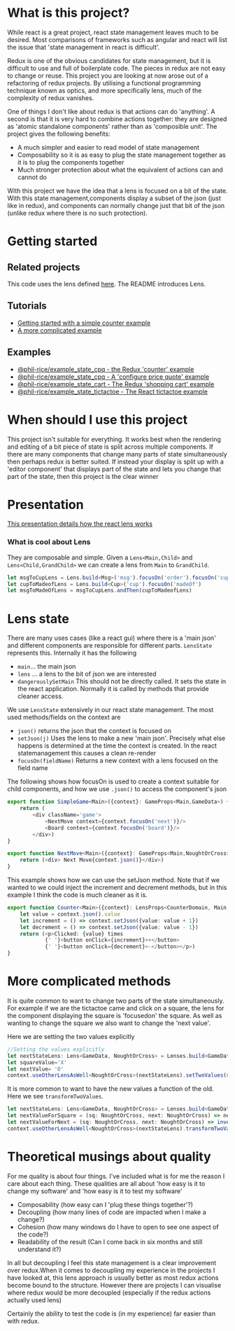 # What is this project?

While react is a great project, react state management leaves much to be desired. Most comparisons of frameworks such as
angular and react will list the issue that 'state management in react is difficult'.

Redux is one of the obvious candidates for state management, but it is difficult to use and full of boilerplate code.
The pieces in redux are not easy to change or reuse. This project you are looking at now arose out of a refactoring of
redux projects. By utilising a functional programming technique known as optics, and more specifically lens, much of the
complexity of redux vanishes.

One of things I don't like about redux is that actions can do 'anything'. A second is that it is very hard to combine actions together: they
are designed as 'atomic standalone components' rather than as 'composible unit'. The project gives the following benefits:
* A much simpler and easier to read model of state management
* Composability so it is as easy to plug the state management together as it is to plug the components together
* Much stronger protection about what the equivalent of actions can and cannot do

With this project we have the idea that a lens is focused on a bit of the state. With this state management,components display a subset of the json
(just like in redux), and components can normally change just that bit of the json (unlike redux where there is no such
protection).

# Getting started

## Related projects

This code uses the lens defined [here]((https://github.com/phil-rice/ts-lens-react/tree/master/modules/lens)). The
README introduces Lens.

## Tutorials
* [Getting started with a simple counter example](https://github.com/phil-rice/ts-lens-react/tree/master/tutorial/counter)
* [A more complicated example](https://github.com/phil-rice/ts-lens-react/blob/master/tutorial/tictactoe)

## Examples
 * [@phil-rice/example_state_cpq - the Redux 'counter' example](https://github.com/phil-rice/ts-lens-react/tree/master/examples/state/counter)
 * [@phil-rice/example_state_cpq - A 'configure price quote' example](https://github.com/phil-rice/ts-lens-react/tree/master/examples/state/cpq)
 * [@phil-rice/example_state_cart - The Redux 'shopping cart' example](https://github.com/phil-rice/ts-lens-react/tree/master/examples/state/shopping-cart)
 * [@phil-rice/example_state_tictactoe - The React tictactoe example](https://github.com/phil-rice/ts-lens-react/tree/master/examples/state/tictactoe)

# When should I use this project

This project isn't suitable for everything. It works best when the rendering and editing of a bit piece of state is
split across multiple components. If there are many components that change many parts of state simultaneously then
perhaps redux is better suited. If instead your display is split up with a 'editor component' that displays part of the
state and lets you change that part of the state, then this project is the clear winner


# Presentation

[This presentation details how the react lens works](https://docs.google.com/presentation/d/e/2PACX-1vRvIfvQHiMw10X9bAek_hK1eE6WDqP8V4X85fJ8gT4RaQU9mPh9yu9j0bRpLnfKEptqwpLqowGy43vK/pub?start=false&loop=false&delayms=3000)


### What is cool about Lens

They are composable and simple. Given a `Lens<Main,Child>` and `Lens<Child,GrandChild>` we can create a lens from `Main`
to `GrandChild`.

```typescript
let msgToCupLens = Lens.build<Msg>('msg').focusOn('order').focusOn('cup')
let cupToMadeofLens = Lens.build<Cup>('cup').focusOn('madeOf')
let msgToMadeOfLens = msgToCupLens.andThen(cupToMadeofLens)
```

# Lens state

There are many uses cases (like a react gui) where there is a 'main json' and different components are responsible for
different parts. `LensState` represents this. Internally it has the following

* `main`... the main json
* `lens` ... a lens to the bit of json we are interested
* `dangerouslySetMain` This should not be directly called. It sets the state in the react application. Normally it is
  called by methods that provide cleaner access.

We use `LensState` extensively in our react state management. The most used methods/fields on the context are

* `json()` returns the json that the context is focused on
* `setJson(j)` Uses the lens to make a new 'main json'. Precisely what else happens is determined at the time the
  context is created. In the react statemanagement this causes a clean re-render
* `focusOn(fieldName)` Returns a new context with a lens focused on the field name

The following shows how focusOn is used to create a context suitable for child components, and how we use `.json()` to
access the component's json
```typescript jsx
export function SimpleGame<Main>({context}: GameProps<Main,GameData>) {
    return (
        <div className='game'>
            <NextMove context={context.focusOn('next')}/>
            <Board context={context.focusOn('board')}/>
        </div>)
}

export function NextMove<Main>({context}: GameProps<Main,NoughtOrCross>) {
    return (<div> Next Move{context.json()}</div>)
}
```

This example shows how we can use the setJson method. Note that if we wanted to we could inject the increment and decrement methods,
but in this example I think the code is much cleaner as it is.

```typescript jsx
export function Counter<Main>({context}: LensProps<CounterDomain, Main, CounterData>) {
    let value = context.json().value
    let increment = () => context.setJson({value: value + 1})
    let decrement = () => context.setJson({value: value - 1})
    return (<p>Clicked: {value} times
            {' '}<button onClick={increment}>+</button>
            {' '}<button onClick={decrement}>-</button></p>)
}
```

# More complicated methods

It is quite common to want to change two parts of the state simultaneously. For example if we are the tictactoe came and click on a square, the lens
for the component displaying the square is 'focusedon' the square. As well as wanting to change the square we also want to change the 'next value'.

Here we are setting the two values explicitly
```typescript
//Setting the values explicitly
let nextStateLens: Lens<GameData, NoughtOrCross> = Lenses.build<GameData>('game').focusOn('next')
let squareValue='X'
let nextValue= 'O'
context.useOtherLensAsWell<NoughtOrCross>(nextStateLens).setTwoValues(squareValue,nextValue)
```

It is more common to want to have the new values a function of the old. Here we see `transformTwoValues`. 
```typescript
let nextStateLens: Lens<GameData, NoughtOrCross> = Lenses.build<GameData>('game').focusOn('next')
let nextValueForSquare = (sq: NoughtOrCross, next: NoughtOrCross) => next;
let nextValueForNext = (sq: NoughtOrCross, next: NoughtOrCross) => invert(next);
context.useOtherLensAsWell<NoughtOrCross>(nextStateLens).transformTwoValues(nextValueForSquare, nextValueForNext)
```

# Theoretical musings about quality

For me quality is about four things. I've included what is for me the reason I care about each thing. These qualities
are all about 'how easy is it to change my software' and 'how easy is it to test my software'

* Composability (how easy can I 'plug these things together'?)
* Decoupling (how many lines of code are impacted when I make a change?)
* Cohesion (how many windows do I have to open to see one aspect of the code?)
* Readability of the result (Can I come back in six months and still understand it?)

In all but decoupling I feel this state management is a clear improvement over redux.When it comes to decoupling
my experience in the projects I have looked at, this lens approach is usually better as most redux actions become bound
to the structure. However there are projects I can visualise where redux would be more decoupled (especially if the
redux actions actually used lens)

Certainly the ability to test the code is (in my experience) far easier than with redux.
